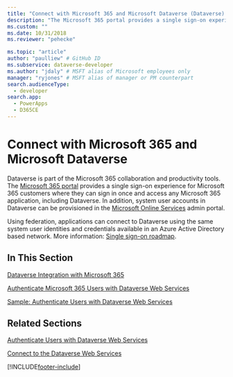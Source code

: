 ```yaml
---
title: "Connect with Microsoft 365 and Microsoft Dataverse (Dataverse) | Microsoft Docs" # Intent and product brand in a unique string of 43-59 chars including spaces
description: "The Microsoft 365 portal provides a single sign-on experience for Microsoft 365 customers where they can sign in once and access any Microsoft 365 application" # 115-145 characters including spaces. This abstract displays in the search result.
ms.custom: ""
ms.date: 10/31/2018
ms.reviewer: "pehecke"

ms.topic: "article"
author: "paulliew" # GitHub ID
ms.subservice: dataverse-developer
ms.author: "jdaly" # MSFT alias of Microsoft employees only
manager: "ryjones" # MSFT alias of manager or PM counterpart
search.audienceType: 
  - developer
search.app: 
  - PowerApps
  - D365CE
---
```

# Connect with Microsoft 365 and Microsoft Dataverse



Dataverse is part of the Microsoft 365 collaboration and productivity tools. The [Microsoft 365 portal](https://www.microsoft.com/office365) provides a single sign-on experience for Microsoft 365 customers where they can sign in once and access any Microsoft 365 application, including Dataverse. In addition, system user accounts in Dataverse can be provisioned in the [Microsoft Online Services](https://portal.microsoftonline.com/) admin portal.  
  
 Using federation, applications can connect to Dataverse using the same system user identities and credentials available in an Azure Active Directory based network. More information: [Single sign-on roadmap](/previous-versions/azure/azure-services/hh967643(v=azure.100)).  
  
## In This Section  
 [Dataverse Integration with Microsoft 365](online-integration-office-365.md)  
  
 [Authenticate Microsoft 365 Users with Dataverse Web Services](/dynamics365/customer-engagement/developer/authenticate-office-365-users-customer-engagement-web-services)  
  
 [Sample: Authenticate Users with Dataverse Web Services](/dynamics365/customer-engagement/developer/sample-authenticate-users-web-services)  
  
## Related Sections  
 [Authenticate Users with Dataverse Web Services](/dynamics365/customer-engagement/developer/authenticate-users)  
  
 [Connect to the Dataverse Web Services](/dynamics365/customer-engagement/developer/authenticate-office-365-users-customer-engagement-web-services)  
 


[!INCLUDE[footer-include](../../includes/footer-banner.md)]